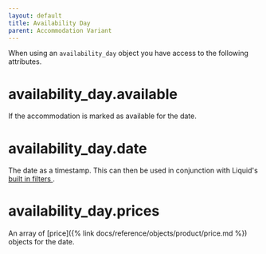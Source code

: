 ```yaml
---
layout: default
title: Availability Day
parent: Accommodation Variant
---
```


When using an `availability_day` object you have access to the following attributes.

# availability_day.available

If the accommodation is marked as available for the date.

# availability_day.date

The date as a timestamp. This can then be used in conjunction with Liquid's [ built in filters ](https://shopify.github.io/liquid/filters/date/).

# availability_day.prices

An array of [price]({% link docs/reference/objects/product/price.md %}) objects for the date.
